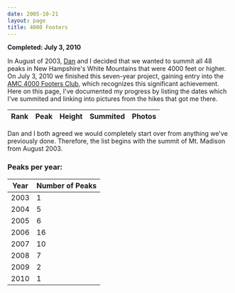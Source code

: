 ```yaml
---
date: 2005-10-21
layout: page
title: 4000 Footers
---
```


**Completed: July 3, 2010**

In August of 2003, [Dan](http://www.littlebigmind.com) and I decided that we wanted to summit all 48 peaks in New Hampshire's White Mountains that were 4000 feet or higher. On July 3, 2010 we finished this seven-year project, gaining entry into the [AMC 4000 Footers Club](http://www.amc4000footer.org/), which recognizes this significant achievement. Here on this page, I've documented my progress by listing the dates which I've summited and linking into pictures from the hikes that got me there.

<table class="table table-striped" id="summits">
	<thead>
		<tr>
			<th>Rank</th>
  		<th>Peak</th>
  		<th>Height</th>
  		<th>Summited</th>
  		<th>Photos</th>
		</tr>
	</thead>
	<tbody>
	</tbody>
</table>

Dan and I both agreed we would completely start over from anything we've previously done. Therefore, the list begins with the summit of Mt. Madison from August 2003.

### Peaks per year:

<table class="table table-striped" id="summary">
	<thead>
		<th>Year</th>
		<th>Number of Peaks</th>
	</thead>
	<tbody>
		<tr><td>2003</td><td>1</td></tr>
		<tr><td>2004</td><td>5</td></tr>
		<tr><td>2005</td><td>6</td></tr>
		<tr><td>2006</td><td>16</td></tr>
		<tr><td>2007</td><td>10</td></tr>
		<tr><td>2008</td><td>7</td></tr>
		<tr><td>2009</td><td>2</td></tr>
		<tr><td>2010</td><td>1</td></tr>
	</tbody>
</table>

<script type="text/javascript">
summitData = [
{ name: 'Washington', height: 6288, summited: '9/13/2009', page: '2009-09-13-mount-washington-hike', thumbnail: 'http://farm3.static.flickr.com/2473/3922404948_7203cd5f63_t.jpg', gallery: 'http://www.flickr.com/photos/geldmacher/3922404948/' },

{ name: 'Adams', height: 5774, summited: '8/25/2007', page: '2007-08-25-mount-jefferson-and-mount-adams-day-hike', thumbnail: 'http://farm2.static.flickr.com/1439/1244930693_6cd029ce0e_t.jpg', gallery: 'http://www.flickr.com/photos/geldmacher/1244930693/' },

{ name: 'Jefferson', height: 5712, summited: '8/25/2007', page: '2007-08-25-mount-jefferson-and-mount-adams-day-hike', thumbnail: 'http://farm2.static.flickr.com/1171/1244870723_a3b01039e5_t.jpg', gallery: 'http://www.flickr.com/photos/geldmacher/1244870723/' },

{ name: 'Monroe', height: 5384, summited: '8/13/2006', page: '2006-08-13-southern-presidentials-hike', thumbnail: 'http://farm1.static.flickr.com/134/404172832_05f09acb55_t.jpg', gallery: 'http://www.flickr.com/photos/geldmacher/404172832/' },

{ name: 'Madison', height: 5367, summited: '8/22/2003', page: '2003-08-22-mt-madison-hike', thumbnail: 'http://farm1.static.flickr.com/156/406454905_39f2938914_t.jpg', gallery: 'http://www.flickr.com/photos/geldmacher/406454905/' },

{ name: 'Lafayette', height: 5260, summited: '7/1/2006', page: '2006-06-30-pemigewasset-wildernesss-loop', thumbnail: 'http://farm1.static.flickr.com/167/404226054_bea514b747_t.jpg', gallery: 'http://www.flickr.com/photos/geldmacher/404226054/' },

{ name: 'Lincoln', height: 5089, summited: '7/1/2006', page: '2006-06-30-pemigewasset-wildernesss-loop', thumbnail: 'http://farm1.static.flickr.com/123/404224125_0bc346371f_t.jpg', gallery: 'http://www.flickr.com/photos/geldmacher/404224125/' },

{ name: 'South Twin', height: 4902, summited: '7/2/2006', page: '2006-06-30-pemigewasset-wildernesss-loop', thumbnail: 'http://farm1.static.flickr.com/138/404236885_4de528f398_t.jpg', gallery: 'http://www.flickr.com/photos/geldmacher/404236885/' },

{ name: 'Carter Dome', height: 4832, summited: '7/3/2005', page: '2005-07-02-carter-ridge-hike', thumbnail: 'http://farm1.static.flickr.com/150/405248636_32a39d48e3_t.jpg', gallery: 'http://www.flickr.com/photos/geldmacher/405248636/' },

{ name: 'Moosilauke', height: 4802, summited: '7/3/2010', page: '2010-07-03-mount-moosilauke-hike', thumbnail: 'http://farm5.static.flickr.com/4120/4802920183_27fa605e0e_t.jpg', gallery: 'http://www.flickr.com/photos/geldmacher/4802920183/' },

{ name: 'Eisenhower', height: 4780, summited: '8/13/2006', page: '2006-08-13-southern-presidentials-hike', thumbnail: 'http://farm1.static.flickr.com/163/404166655_be605eac9d_t.jpg', gallery: 'http://www.flickr.com/photos/geldmacher/404166655/' },

{ name: 'North Twin', height: 4761, summited: '7/5/2007', page: '2007-07-05-north-twin-hike', thumbnail: 'http://farm2.static.flickr.com/1040/758825326_8a6a0c2a98_t.jpg', gallery: 'http://www.flickr.com/photos/geldmacher/758825326/' },

{ name: 'Carrigain', height: 4700, summited: '8/12/2006', page: '2006-08-12-mt-carrigain-hike', thumbnail: 'http://farm1.static.flickr.com/154/404154745_b3133c69f2_t.jpg', gallery: 'http://www.flickr.com/photos/geldmacher/404154745/' },

{ name: 'Bond', height: 4698, summited: '9/6/2004', page: '2004-09-04-mt-bond-hike', thumbnail: 'http://farm1.static.flickr.com/149/405410570_305c8e6990_t.jpg', gallery: 'http://www.flickr.com/photos/geldmacher/405410570/' },

{ name: 'Middle Carter', height: 4610, summited: '7/3/2005', page: '2005-07-02-carter-ridge-hike', thumbnail: 'http://farm1.static.flickr.com/178/405244469_826de1ac2b_t.jpg', gallery: 'http://www.flickr.com/photos/geldmacher/405244469/' },

{ name: 'West Bond', height: 4540, summited: '9/5/2004', page: '2004-09-04-mt-bond-hike', thumbnail: 'http://farm1.static.flickr.com/158/405404075_02a8bc45f7_t.jpg', gallery: 'http://www.flickr.com/photos/geldmacher/405404075/' },

{ name: 'Garfield', height: 4500, summited: '7/2/2006', page: '2006-06-30-pemigewasset-wildernesss-loop', thumbnail: 'http://farm1.static.flickr.com/159/404232453_9d2dac5d6e_t.jpg', gallery: 'http://www.flickr.com/photos/geldmacher/404232453/' },

{ name: 'Liberty', height: 4459, summited: '6/30/2006', page: '2006-06-30-pemigewasset-wildernesss-loop', thumbnail: 'http://farm1.static.flickr.com/188/404215421_353c08cc2d_t.jpg', gallery: 'http://www.flickr.com/photos/geldmacher/404215421/' },

{ name: 'South Carter', height: 4430, summited: '7/3/2005', page: '2005-07-02-carter-ridge-hike', thumbnail: 'http://farm1.static.flickr.com/179/405245027_a0f0bd8e20_t.jpg', gallery: 'http://www.flickr.com/photos/geldmacher/405245027/' },

{ name: 'Wildcat', height: 4422, summited: '11/2/2008', page: '2008-11-02-wildcat-ridge-hike', thumbnail: 'http://farm4.static.flickr.com/3174/3006390969_c9f8fce5bf_t.jpg', gallery: 'http://www.flickr.com/photos/geldmacher/3006390969/' },

{ name: 'Hancock', height: 4420, summited: '6/5/2004', page: '2004-06-05-hancock-loop-hike', thumbnail: 'http://farm1.static.flickr.com/170/406434877_7665823e46_t.jpg', gallery: 'http://www.flickr.com/photos/geldmacher/406434877/' },

{ name: 'South Kinsman', height: 4358, summited: '9/13/2008', page: '2008-09-13-kinsmans-hike', thumbnail: 'http://farm4.static.flickr.com/3213/2864627642_c8edf2eda6_t.jpg', gallery: 'http://www.flickr.com/photos/geldmacher/2864627642/' },

{ name: 'Field', height: 4340, summited: '10/22/2005', page: '2005-10-22-mt-willey-and-mt-field-hike', thumbnail: 'http://farm1.static.flickr.com/144/404981213_c1e7c82fb5_t.jpg', gallery: 'http://www.flickr.com/photos/geldmacher/404981213/' },

{ name: 'Osceola', height: 4340, summited: '8/17/2008', page: '2008-08-17-mt-osceola-hike', thumbnail: 'http://farm4.static.flickr.com/3077/2771943606_8bdb6c245f_t.jpg', gallery: 'http://www.flickr.com/photos/geldmacher/2771943606/' },

{ name: 'Flume', height: 4328, summited: '6/30/2006', page: '2006-06-30-pemigewasset-wildernesss-loop', thumbnail: 'http://farm1.static.flickr.com/115/404211983_7bd66db631_t.jpg', gallery: 'http://www.flickr.com/photos/geldmacher/404211983/' },

{ name: 'South Hancock', height: 4319, summited: '6/5/2004', page: '2004-06-05-hancock-loop-hike', thumbnail: 'http://farm1.static.flickr.com/174/406435037_c6900c6f41_t.jpg', gallery: 'http://www.flickr.com/photos/geldmacher/406435037/' },

{ name: 'Pierce', height: 4310, summited: '8/13/2006', page: '2006-08-13-southern-presidentials-hike', thumbnail: 'http://farm1.static.flickr.com/136/404162464_0ffea77d67_t.jpg', gallery: 'http://www.flickr.com/photos/geldmacher/404162464/' },

{ name: 'North Kinsman', height: 4293, summited: '9/13/2008', page: '2008-09-13-kinsmans-hike', thumbnail: 'http://farm4.static.flickr.com/3047/2863792539_f9586fb148_t.jpg', gallery: 'http://www.flickr.com/photos/geldmacher/2863792539/' },

{ name: 'Willey', height: 4285, summited: '10/22/2005', page: '2005-10-22-mt-willey-and-mt-field-hike', thumbnail: 'http://farm1.static.flickr.com/115/404978943_ba71e0228e_t.jpg', gallery: 'http://www.flickr.com/photos/geldmacher/404978943/' },

{ name: 'Bondcliff', height: 4265, summited: '7/3/2006', page: '2006-06-30-pemigewasset-wildernesss-loop', thumbnail: 'http://farm1.static.flickr.com/133/404240848_27cc5f8f0c_t.jpg', gallery: 'http://www.flickr.com/photos/geldmacher/404240848/' },

{ name: 'Zealand', height: 4260, summited: '9/5/2004', page: '2004-09-04-mt-bond-hike', thumbnail: 'http://farm1.static.flickr.com/163/405401107_93c130d718_t.jpg', gallery: 'http://www.flickr.com/photos/geldmacher/405401107/' },

{ name: 'North Tripyramid', height: 4180, summited: '6/24/2007', page: '2007-06-23-sandwich-range-hike', thumbnail: 'http://farm2.static.flickr.com/1399/689901130_4683f93330_t.jpg', gallery: 'http://www.flickr.com/photos/geldmacher/689901130/' },

{ name: 'Cabot', height: 4170, summited: '7/7/2007', page: '2007-07-07-mount-cabot-hike', thumbnail: 'http://farm2.static.flickr.com/1058/758918046_21b27c0fcd_t.jpg', gallery: 'http://www.flickr.com/photos/geldmacher/758918046/' },

{ name: 'East Osceola', height: 4156, summited: '2/16/2008', page: '2008-02-16-east-osceola-winter-summit', thumbnail: 'http://farm3.static.flickr.com/2403/2280253509_04f27e82d6_t.jpg', gallery: 'http://www.flickr.com/photos/geldmacher/2280253509/' },

{ name: 'Middle Tripyramid', height: 4140, summited: '6/24/2007', page: '2007-06-23-sandwich-range-hike', thumbnail: 'http://farm2.static.flickr.com/1369/689895372_15cdab19cc_t.jpg', gallery: 'http://www.flickr.com/photos/geldmacher/689895372/' },

{ name: 'Cannon', height: 4100, summited: '8/17/2008', page: '2008-08-17-cannon-mountain-hike', thumbnail: 'http://farm4.static.flickr.com/3158/2771106655_d808a68cfc_t.jpg', gallery: 'http://www.flickr.com/photos/geldmacher/2771106655/' },

{ name: 'Hale', height: 4054, summited: '5/20/2006', page: '2006-05-20-mt-hale-and-mt-tom-hike', thumbnail: 'http://farm1.static.flickr.com/161/404966934_226b3149b8_t.jpg', gallery: 'http://www.flickr.com/photos/geldmacher/404966934/' },

{ name: 'Jackson', height: 4052, summited: '8/13/2006', page: '2006-08-13-southern-presidentials-hike', thumbnail: 'http://farm1.static.flickr.com/172/404160750_3270a5aa69_t.jpg', gallery: 'http://www.flickr.com/photos/geldmacher/404160750/' },

{ name: 'Tom', height: 4051, summited: '5/20/2006', page: '2006-05-20-mt-hale-and-mt-tom-hike', thumbnail: 'http://farm1.static.flickr.com/123/404971446_88ed23e461_t.jpg', gallery: 'http://www.flickr.com/photos/geldmacher/404971446/' },

{ name: 'Wildcat, D Peak', height: 4050, summited: '11/2/2008', page: '2008-11-02-wildcat-ridge-hike', thumbnail: 'http://farm4.static.flickr.com/3284/3007223170_ea4950100c_t.jpg', gallery: 'http://www.flickr.com/photos/geldmacher/3007223170/' },

{ name: 'Moriah', height: 4049, summited: '7/2/2005', page: '2005-07-02-carter-ridge-hike', thumbnail: 'http://farm1.static.flickr.com/187/405239818_a6682d0332_t.jpg', gallery: 'http://www.flickr.com/photos/geldmacher/405239818/' },

{ name: 'Passaconaway', height: 4043, summited: '6/23/2007', page: '2007-06-23-sandwich-range-hike', thumbnail: 'http://farm2.static.flickr.com/1040/689702920_2d497e0fde_t.jpg', gallery: 'http://www.flickr.com/photos/geldmacher/689702920/' },

{ name: "Owl's Head", height: 4025, summited: '5/29/2009', page: '2009-05-29-owls-head-hike', thumbnail: 'http://farm4.static.flickr.com/3347/3659063532_57bcd95b3e_t.jpg', gallery: 'http://www.flickr.com/photos/geldmacher/3659063532/' },

{ name: 'Galehead', height: 4024, summited: '7/2/2006', page: '2006-06-30-pemigewasset-wildernesss-loop', thumbnail: 'http://farm1.static.flickr.com/187/404235841_328f3f3e5c_t.jpg', gallery: 'http://www.flickr.com/photos/geldmacher/404235841/' },

{ name: 'Whiteface', height: 4020, summited: '6/23/2007', page: '2007-06-23-sandwich-range-hike', thumbnail: 'http://farm2.static.flickr.com/1268/688958771_2f8fa30031_t.jpg', gallery: 'http://www.flickr.com/photos/geldmacher/688958771/' },

{ name: 'Waumbek', height: 4006, summited: '1/27/2007', page: '2007-01-27-mt-waumbek-hike', thumbnail: 'http://farm1.static.flickr.com/179/403069206_291775b4a8_t.jpg', gallery: 'http://www.flickr.com/photos/geldmacher/403069206/' },

{ name: 'Isolation', height: 4004, summited: '6/17/2006', page: '2006-07-17-mt-isolation-hike', thumbnail: 'http://farm1.static.flickr.com/157/404764594_380277aafb_t.jpg', gallery: 'http://www.flickr.com/photos/geldmacher/404764594/' },

{ name: 'Tecumseh', height: 4003, summited: '11/24/2007', page: '2007-11-24-mt-tecumseh-day-hike', thumbnail: 'http://farm3.static.flickr.com/2097/2075281458_e0900adbc1_t.jpg', gallery: 'http://www.flickr.com/photos/geldmacher/2075281458/' }
]
	function fillSummitsTable() {
		peaksPerYear = {};
		for (var i = 0; i < summitData.length; i++) {
			var peak = summitData[i];
			var summitDateParts = peak.summited.split('/');
			year = summitDateParts[2];

			hikeUrl = "/";
			hikeUrl += peak.page.replace(/(\d\d)-/g, '$1/');
			hikeUrl += '.html';

			if (!peaksPerYear[year]) { peaksPerYear[year] = 0; }
			peaksPerYear[year] += 1;
			var html = ['<tr>'];
			html.push('<td>', i + 1, '</td>');
			html.push('<td><a href="', hikeUrl, '">', peak.name, '</a></td>');
			html.push('<td>', peak.height, '</td>');
			html.push('<td>', peak.summited, '</td>');
			html.push('<td><a href="', peak.gallery, '"><img src="', peak.thumbnail, '"/></a></td>');
			$('table#summits tbody').append(html.join(''));
		}
	}
	$(function() {
		fillSummitsTable();
	});
</script>
